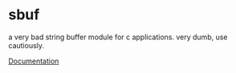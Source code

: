 # sbuf
a very bad string buffer module for c applications. very dumb, use cautiously.

[Documentation](https://sjdobesh.github.io/sbuf/html/index.html)
